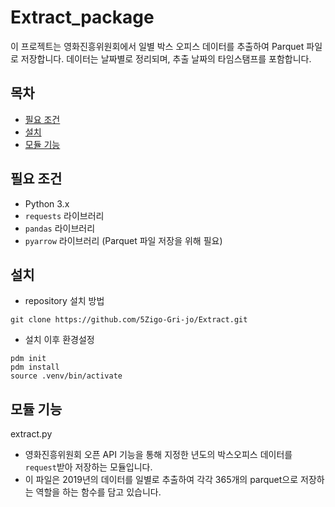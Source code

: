 # Extract_package
이 프로젝트는 영화진흥위원회에서 일별 박스 오피스 데이터를 추출하여 Parquet 파일로 저장합니다. 데이터는 날짜별로 정리되며, 추출 날짜의 타임스탬프를 포함합니다.


## 목차

- [필요 조건](#필요-조건)
- [설치](#설치)
- [모듈 기능](#모듈-기능)

## 필요 조건

- Python 3.x
- `requests` 라이브러리
- `pandas` 라이브러리
- `pyarrow` 라이브러리 (Parquet 파일 저장을 위해 필요)

## 설치
- repository 설치 방법
```
git clone https://github.com/5Zigo-Gri-jo/Extract.git
```

- 설치 이후 환경설정
```
pdm init
pdm install
source .venv/bin/activate
```

## 모듈 기능
 extract.py
- 영화진흥위원회 오픈 API 기능을 통해 지정한 년도의 박스오피스 데이터를 ``` request ```받아 저장하는 모듈입니다.
- 이 파일은  2019년의 데이터를 일별로 추출하여 각각 365개의 parquet으로 저장하는 역할을 하는 함수를 담고 있습니다.


